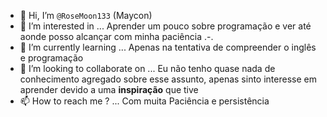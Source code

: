 - 👋 Hi, I’m `@RoseMoon133` (Maycon)
- 👀 I’m interested in ... Aprender um pouco sobre programação e ver até aonde posso alcançar com minha paciência .-.
- 🌱 I’m currently learning ... Apenas na tentativa de compreender o inglês e programação
- 💞️ I’m looking to collaborate on ... Eu não tenho quase nada de conhecimento agregado sobre esse assunto, apenas sinto interesse em aprender devido a uma **inspiração** que tive
- 📫 How to reach me ? ... Com muita Paciência e persistência 
<!---
RoseMoon133/RoseMoon133 is a ✨ special ✨ repository because its `README.md` (this file) appears on your GitHub profile.
You can click the Preview link to take a look at your changes.
--->
